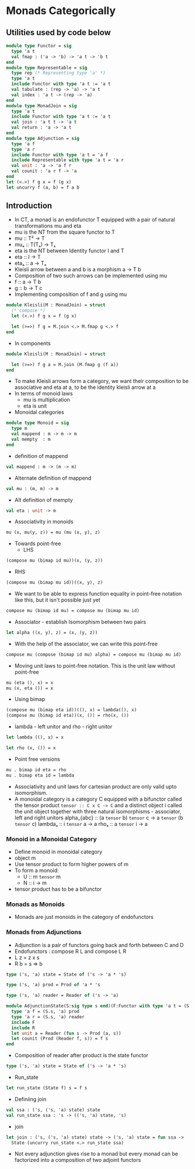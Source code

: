 # Monads Categorically
## Utilities used by code below
```ocaml
module type Functor = sig
  type 'a t
  val fmap : ('a -> 'b) -> 'a t -> 'b t
end
module type Representable = sig
  type rep (* Representing type 'a' *)
  type 'a t
  include Functor with type 'a t := 'a t
  val tabulate : (rep -> 'a) -> 'a t
  val index : 'a t -> (rep -> 'a)
end
module type MonadJoin = sig
  type 'a t
  include Functor with type 'a t := 'a t
  val join : 'a t t -> 'a t
  val return : 'a -> 'a t
end
module type Adjunction = sig
  type 'a f
  type 'a r
  include Functor with type 'a t = 'a f
  include Representable with type 'a t = 'a r
  val unit : 'a -> 'a f r
  val counit : 'a r f -> 'a
end
let (<.>) f g x = f (g x)
let uncurry f (a, b) = f a b
```
## Introduction
- In CT, a monad is an endofunctor T equipped with a pair of natural transformations mu and eta
- mu is the NT from the square functor to T
- mu :: T² -> T
- muₐ :: T(Tₐ) -> Tₐ
- eta is the NT between Identity functor I and T
- eta :: I -> T
- etaₐ :: a -> Tₐ
- Kleisli arrow between a and b is a morphism a -> T b
- Composition of two such arrows can be implemented using mu
- f :: a -> T b
- g :: b -> T c
- Implementing composition of f and g using mu
```ocaml
module Kleisli(M : MonadJoin) = struct
  (* compose *)
  let (<.>) f g x = f (g x)

  let (>=>) f g = M.join <.> M.fmap g <.> f
end
```
- In components
```ocaml
module Kleisli(M : MonadJoin) = struct

  let (>=>) f g a = M.join (M.fmap g (f a))
end
```
- To make Kleisli arrows form a category, we want their composition to be associative and eta at a, to be the identity kleisli arrow at a
- In terms of monoid laws
  - mu is multiplication
  - eta is unit
- Monoidal categories
```ocaml
module type Monoid = sig
  type m
  val mappend : m -> m -> m
  val mempty  : m
end
```
- definition of mappend
```OCaml
val mappend : m -> (m -> m)
```
- Alternate definition of mappend
```OCaml
val mu : (m, m) -> m
```
- Alt definition of mempty
```OCaml
val eta : unit -> m
```
- Associativity in monoids
```OCaml
mu (x, mu(y, z)) = mu (mu (x, y), z)
```
- Towards point-free
  - LHS
```OCaml
(compose mu (bimap id mu))(x, (y, z))
```
  - RHS
```OCaml
(compose mu (bimap mu id))((x, y), z)
```
- We want to be able to express function equality in point-free notation like this, but it isn't possible just yet
```OCaml
compose mu (bimap id mu) = compose mu (bimap mu id)
```
- Associator - establish Isomorphism between two pairs
```ocaml
let alpha ((x, y), z) = (x, (y, z))
```
- With the help of the associator, we can write this point-free
```OCaml
compose mu (compose (bimap id mu) alpha) = compose mu (bimap mu id)
```
- Moving unit laws to point-free notation. This is the unit law without point-free
```OCaml
mu (eta (), x) = x
mu (x, eta ()) = x
```
- Using bimap
```OCaml
(compose mu (bimap eta id))((), x) = lambda((), x)
(compose mu (bimap id eta))(x, ()) = rho(x, ())
```
- lambda - left unitor and rho - right unitor
```ocaml
let lambda ((), x) = x
```
```ocaml
let rho (x, ()) = x
```
- Point free versions
```OCaml
mu . bimap id eta = rho
mu . bimap eta id = lambda
```
- Associativity and unit laws for cartesian product are only valid upto isomorphism.
- A monoidal category is a category C equipped with a bifunctor called the tensor product `tensor :: C x C -> C` and a distinct object i called the unit object together with three natural isomorphisms - associator, left and right unitors
alpha_{abc} :: (a `tensor` b) `tensor` c -> a `tensor` (b `tensor` c)
lambdaₐ :: i `tensor` a -> a
rhoₐ :: a `tensor` i -> a
### Monoid in a Monoidal Category
- Define monoid in monoidal category
- object m
- Use tensor product to form higher powers of m
- To form a monoid:
  - U :: m `tensor` m
  - N :: i -> m
- tensor product has to be a bifunctor
### Monads as Monoids
- Monads are just monoids in the category of endofunctors
### Monads from Adjunctions
- Adjunction is a pair of functors going back and forth between C and D
- Endofunctors : compose R L and compose L R
- L z = z x s
- R b = s => b
```ocaml
type ('s, 'a) state = State of ('s -> 'a * 's)
```
```ocaml
type ('s, 'a) prod = Prod of 'a * 's
```
```ocaml
type ('s, 'a) reader = Reader of ('s -> 'a)
```
```ocaml
module AdjunctionState(S:sig type s end)(F:Functor with type 'a t = (S.s, 'a) prod)(R:Representable with type 'a t = (S.s, 'a) reader):Adjunction = struct
  type 'a f = (S.s, 'a) prod
  type 'a r = (S.s, 'a) reader
  include F
  include R
  let unit a = Reader (fun s -> Prod (a, s))
  let counit (Prod (Reader f, s)) = f s
end
```
- Composition of reader after product is the state functor
```ocaml
type ('s, 'a) state = State of ('s -> 'a * 's)
```
- Run_state
```ocaml
let run_state (State f) s = f s
```
- Definiing join
```OCaml
val ssa : ('s, ('s, 'a) state) state
val run_state ssa : 's -> (('s, 'a) state, 's)
```
- join
```ocaml
let join : ('s, ('s, 'a) state) state -> ('s, 'a) state = fun ssa ->
  State (uncurry run_state <.> run_state ssa)
```
- Not every adjunction gives rise to a monad but every monad can be factorized into a composition of two adjoint functors
